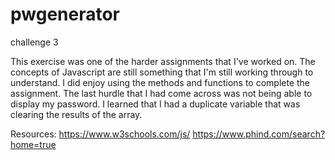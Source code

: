 # pwgenerator
challenge 3

This exercise was one of the harder assignments that I've worked on.  The concepts of Javascript are still something that I'm still working through to understand.  I did enjoy using the methods and functions to complete the assignment.  The last hurdle that I had come across was not being able to display my password.   I learned that I had a duplicate variable that was clearing the results of the array.

Resources:
https://www.w3schools.com/js/
https://www.phind.com/search?home=true

